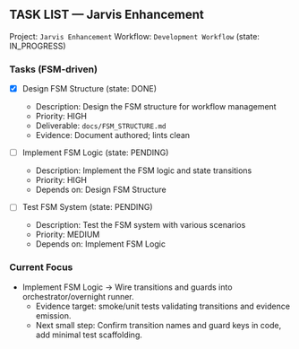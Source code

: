 ## TASK LIST — Jarvis Enhancement

Project: `Jarvis Enhancement`
Workflow: `Development Workflow` (state: IN_PROGRESS)

### Tasks (FSM-driven)

- [x] Design FSM Structure (state: DONE)
  - Description: Design the FSM structure for workflow management
  - Priority: HIGH
  - Deliverable: `docs/FSM_STRUCTURE.md`
  - Evidence: Document authored; lints clean

- [ ] Implement FSM Logic (state: PENDING)
  - Description: Implement the FSM logic and state transitions
  - Priority: HIGH
  - Depends on: Design FSM Structure

- [ ] Test FSM System (state: PENDING)
  - Description: Test the FSM system with various scenarios
  - Priority: MEDIUM
  - Depends on: Implement FSM Logic

### Current Focus

- Implement FSM Logic → Wire transitions and guards into orchestrator/overnight runner.
  - Evidence target: smoke/unit tests validating transitions and evidence emission.
  - Next small step: Confirm transition names and guard keys in code, add minimal test scaffolding.



